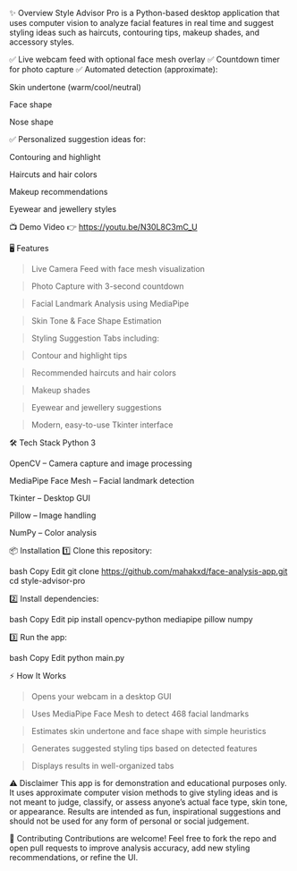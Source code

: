 ✨ Overview
Style Advisor Pro is a Python-based desktop application that uses computer vision to analyze facial features in real time and suggest styling ideas such as haircuts, contouring tips, makeup shades, and accessory styles.

✅ Live webcam feed with optional face mesh overlay
✅ Countdown timer for photo capture
✅ Automated detection (approximate):

Skin undertone (warm/cool/neutral)

Face shape

Nose shape

✅ Personalized suggestion ideas for:

Contouring and highlight

Haircuts and hair colors

Makeup recommendations

Eyewear and jewellery styles

📺 Demo Video
👉 https://youtu.be/N30L8C3mC_U

🖥️ Features
>Live Camera Feed with face mesh visualization

>Photo Capture with 3-second countdown

>Facial Landmark Analysis using MediaPipe

>Skin Tone & Face Shape Estimation

>Styling Suggestion Tabs including:

>Contour and highlight tips

>Recommended haircuts and hair colors

>Makeup shades

>Eyewear and jewellery suggestions

>Modern, easy-to-use Tkinter interface

🛠️ Tech Stack
Python 3

OpenCV – Camera capture and image processing

MediaPipe Face Mesh – Facial landmark detection

Tkinter – Desktop GUI

Pillow – Image handling

NumPy – Color analysis

📦 Installation
1️⃣ Clone this repository:

bash
Copy
Edit
git clone https://github.com/mahakxd/face-analysis-app.git
cd style-advisor-pro

2️⃣ Install dependencies:

bash
Copy
Edit
pip install opencv-python mediapipe pillow numpy

3️⃣ Run the app:

bash
Copy
Edit
python main.py

⚡ How It Works
>Opens your webcam in a desktop GUI

>Uses MediaPipe Face Mesh to detect 468 facial landmarks

>Estimates skin undertone and face shape with simple heuristics

>Generates suggested styling tips based on detected features

>Displays results in well-organized tabs

⚠️ Disclaimer
This app is for demonstration and educational purposes only.
It uses approximate computer vision methods to give styling ideas and is not meant to judge, classify, or assess anyone’s actual face type, skin tone, or appearance.
Results are intended as fun, inspirational suggestions and should not be used for any form of personal or social judgement.

🤝 Contributing
Contributions are welcome!
Feel free to fork the repo and open pull requests to improve analysis accuracy, add new styling recommendations, or refine the UI.


